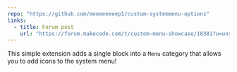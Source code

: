 ```yaml
---
repo: "https://github.com/meeeeeeeep1/custom-systemmenu-options"
links:
  - title: Forum post
    url: "https://forum.makecode.com/t/custom-menu-showcase/18381?u=unsignedarduino"
---
```


This simple extension adds a single block into a `Menu` category that allows you to add icons to the system menu!

